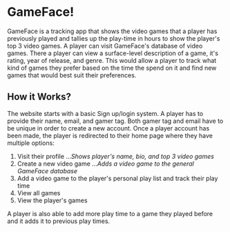# GameFace!

GameFace is a tracking app that shows the video games that a player has previously played and tallies up the play-time in hours to show the player's top 3 video games. A player can visit GameFace's database of video games. There a player can view a surface-level description of a game, it's rating, year of release, and genre. This would allow a player to track what kind of games they prefer based on the time the spend on it and find new games that would best suit their preferences.

## How it Works?

The website starts with a basic Sign up/login system. A player has to provide their name, email, and gamer tag. Both gamer tag and email have to be unique in order to create a new account. Once a player account has been made, the player is redirected to their home page where they have multiple options:

1. Visit their profile
..._Shows player's name, bio, and top 3 video games_
2. Create a new video game
..._Adds a video game to the general GameFace database_
3. Add a video game to the player's personal play list and track their play time
4. View all games
5. View the player's games

A player is also able to add more play time to a game they played before and it adds it to previous play times.
